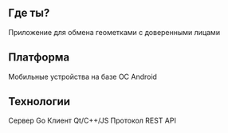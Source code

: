 Где ты?
-------

Приложение для обмена геометками с доверенными лицами


Платформа
---------

Мобильные устройства на базе ОС Android


Технологии
----------

Сервер   Go
Клиент   Qt/C++/JS
Протокол REST API

